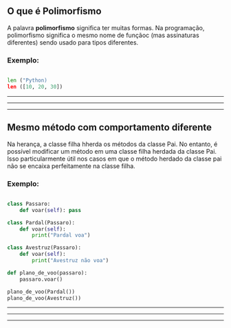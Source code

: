 ## O que é Polimorfismo

A palavra **polimorfismo** significa ter muitas formas. Na programação, polimorfismo significa o mesmo nome de funçãoc (mas assinaturas diferentes) sendo usado para tipos diferentes.

### Exemplo:

``` python

len ("Python)
len ([10, 20, 30])

```

---
---
---

## Mesmo método com comportamento diferente

Na herança, a  classe filha hherda os métodos da classe Pai. No entanto, é possível modificar um método em uma classe filha herdada da classe Pai. Isso particularmente útil nos casos em que o método herdado da classe pai não se encaixa perfeitamente na classe filha.

### Exemplo:

``` Python 

class Passaro:
    def voar(self): pass

class Pardal(Passaro):
    def voar(self):
        print("Pardal voa")

class Avestruz(Passaro):
    def voar(self):
        print("Avestruz não voa")

def plano_de_voo(passaro):
    passaro.voar()

plano_de_voo(Pardal())
plano_de_voo(Avestruz())

```
---
---
---